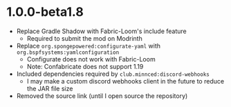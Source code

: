 # 1.0.0-beta1.8

- Replace Gradle Shadow with Fabric-Loom's include feature
  - Required to submit the mod on Modrinth
- Replace `org.spongepowered:configurate-yaml` with `org.bspfsystems:yamlconfiguration`
  - Configurate does not work with Fabric-Loom
  - Note: Confabricate does not support 1.19
- Included dependencies required by `club.minnced:discord-webhooks`
  - I may make a custom discord webhooks client in the future to reduce the JAR file size
- Removed the source link (until I open source the repository)
